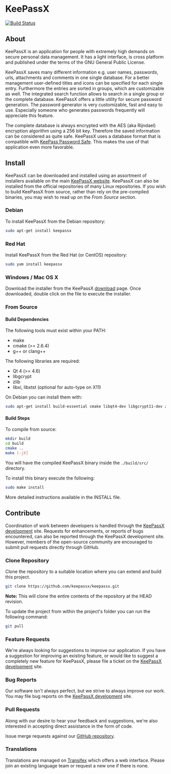 # KeePassX

[![Build Status](https://travis-ci.org/keepassx/keepassx.svg?branch=2.0)](https://travis-ci.org/keepassx/keepassx)

## About

KeePassX is an application for people with extremely high demands on secure personal data management.
It has a light interface, is cross platform and published under the terms of the GNU General Public License.

KeePassX saves many different information e.g. user names, passwords, urls, attachments and comments in one single database.
For a better management user-defined titles and icons can be specified for each single entry.
Furthermore the entries are sorted in groups, which are customizable as well. The integrated search function allows to search in a single group or the complete database.
KeePassX offers a little utility for secure password generation. The password generator is very customizable, fast and easy to use.
Especially someone who generates passwords frequently will appreciate this feature.

The complete database is always encrypted with the AES (aka Rijndael) encryption algorithm using a 256 bit key.
Therefore the saved information can be considered as quite safe. KeePassX uses a database format that is compatible with [KeePass Password Safe](http://keepass.info/).
This makes the use of that application even more favorable.

## Install

KeePassX can be downloaded and installed using an assortment of installers available on the main [KeePassX website](http://www.keepassx.org).
KeePassX can also be installed from the official repositories of many Linux repositories.
If you wish to build KeePassX from source, rather than rely on the pre-compiled binaries, you may wish to read up on the _From Source_ section.

### Debian

To install KeePassX from the Debian repository:

```bash
sudo apt-get install keepassx
```

### Red Hat

Install KeePassX from the Red Hat (or CentOS) repository:

```bash
sudo yum install keepassx
```

### Windows / Mac OS X

Download the installer from the KeePassX [download](https://www.keepassx.org/downloads) page.
Once downloaded, double click on the file to execute the installer.

### From Source

#### Build Dependencies

The following tools must exist within your PATH:

* make
* cmake (>= 2.6.4)
* g++ or clang++

The following libraries are required:

* Qt 4 (>= 4.6)
* libgcrypt
* zlib
* libxi, libxtst (optional for auto-type on X11)

On Debian you can install them with:

```bash
sudo apt-get install build-essential cmake libqt4-dev libgcrypt11-dev zlib1g-dev libxi-dev libxtst-dev
```

#### Build Steps

To compile from source:

```bash
mkdir build
cd build
cmake ..
make [-jX]
```

You will have the compiled KeePassX binary inside the `./build/src/` directory.

To install this binary execute the following:

```bash
sudo make install
```

More detailed instructions available in the INSTALL file.

## Contribute

Coordination of work between developers is handled through the [KeePassX development](https://www.keepassx.org/dev/) site.
Requests for enhancements, or reports of bugs encountered, can also be reported through the KeePassX development site.
However, members of the open-source community are encouraged to submit pull requests directly through GitHub.

### Clone Repository

Clone the repository to a suitable location where you can extend and build this project.

```bash
git clone https://github.com/keepassx/keepassx.git
```

**Note:** This will clone the entire contents of the repository at the HEAD revision.

To update the project from within the project's folder you can run the following command:

```bash
git pull
```

### Feature Requests

We're always looking for suggestions to improve our application. If you have a suggestion for improving an existing feature,
or would like to suggest a completely new feature for KeePassX, please file a ticket on the [KeePassX development](https://www.keepassx.org/dev/) site.

### Bug Reports

Our software isn't always perfect, but we strive to always improve our work. You may file bug reports on the [KeePassX development](https://www.keepassx.org/dev/) site.

### Pull Requests

Along with our desire to hear your feedback and suggestions, we're also interested in accepting direct assistance in the form of code.

Issue merge requests against our [GitHub repository](https://github.com/keepassx/keepassx).

### Translations

Translations are managed on [Transifex](https://www.transifex.com/projects/p/keepassx/) which offers a web interface.
Please join an existing language team or request a new one if there is none.
